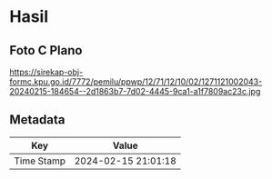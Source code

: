# Hasil

## Foto C Plano

https://sirekap-obj-formc.kpu.go.id/7772/pemilu/ppwp/12/71/12/10/02/1271121002043-20240215-184654--2d1863b7-7d02-4445-9ca1-a1f7809ac23c.jpg


## Metadata

| Key        | Value               |
| ---------- | ------------------- |
| Time Stamp | 2024-02-15 21:01:18 |



